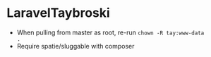 # LaravelTaybroski

- When pulling from master as root, re-run <code>chown -R tay:www-data .</code>
- Require spatie/sluggable with composer
